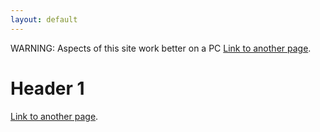 ```yaml
---
layout: default
---
```


WARNING: Aspects of this site work better on a PC
[Link to another page](./another-page.html).

# Header 1

[Link to another page](./MLMpictures.html).
